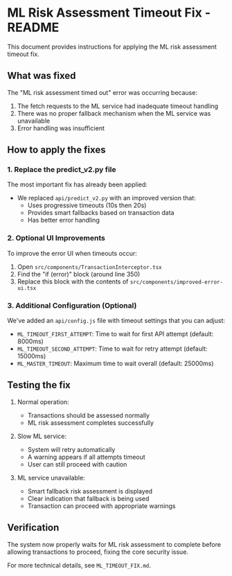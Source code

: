 # ML Risk Assessment Timeout Fix - README

This document provides instructions for applying the ML risk assessment timeout fix.

## What was fixed

The "ML risk assessment timed out" error was occurring because:
1. The fetch requests to the ML service had inadequate timeout handling
2. There was no proper fallback mechanism when the ML service was unavailable
3. Error handling was insufficient

## How to apply the fixes

### 1. Replace the predict_v2.py file

The most important fix has already been applied:
- We replaced `api/predict_v2.py` with an improved version that:
  - Uses progressive timeouts (10s then 20s)
  - Provides smart fallbacks based on transaction data
  - Has better error handling

### 2. Optional UI Improvements

To improve the error UI when timeouts occur:
1. Open `src/components/TransactionInterceptor.tsx`
2. Find the "if (error)" block (around line 350)
3. Replace this block with the contents of `src/components/improved-error-ui.tsx`

### 3. Additional Configuration (Optional)

We've added an `api/config.js` file with timeout settings that you can adjust:
- `ML_TIMEOUT_FIRST_ATTEMPT`: Time to wait for first API attempt (default: 8000ms)
- `ML_TIMEOUT_SECOND_ATTEMPT`: Time to wait for retry attempt (default: 15000ms)
- `ML_MASTER_TIMEOUT`: Maximum time to wait overall (default: 25000ms)

## Testing the fix

1. Normal operation:
   - Transactions should be assessed normally
   - ML risk assessment completes successfully

2. Slow ML service:
   - System will retry automatically
   - A warning appears if all attempts timeout
   - User can still proceed with caution

3. ML service unavailable:
   - Smart fallback risk assessment is displayed
   - Clear indication that fallback is being used
   - Transaction can proceed with appropriate warnings

## Verification

The system now properly waits for ML risk assessment to complete before allowing transactions to proceed, fixing the core security issue.

For more technical details, see `ML_TIMEOUT_FIX.md`.
